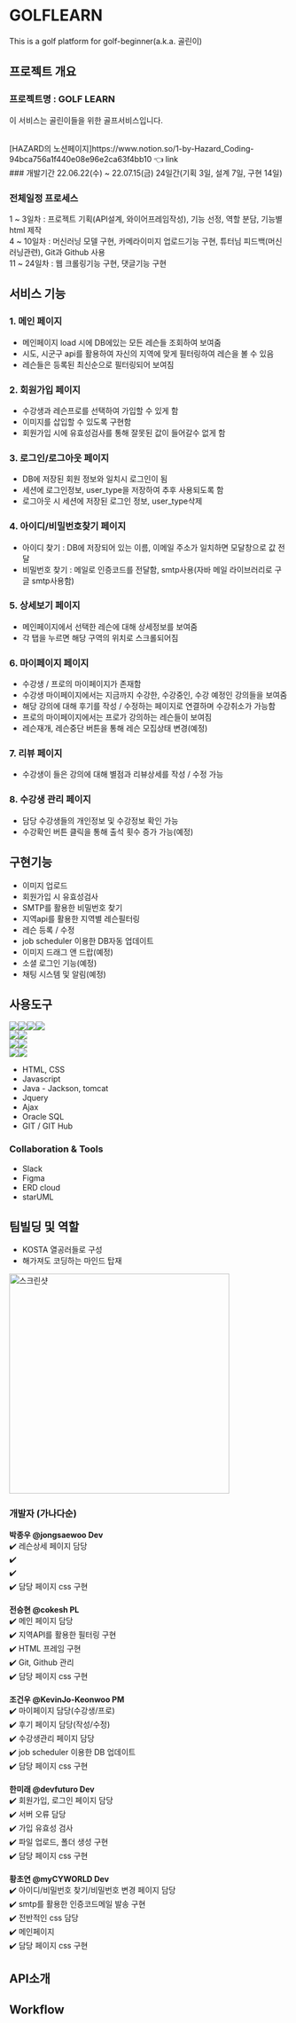 # GOLFLEARN
This is a golf platform for golf-beginner(a.k.a. 골린이)

## 프로젝트 개요
### 프로젝트명 : GOLF LEARN

이 서비스는 골린이들을 위한 골프서비스입니다.

<br>
[HAZARD의 노션페이지]https://www.notion.so/1-by-Hazard_Coding-94bca756a1f440e08e96e2ca63f4bb10 👈 link <br>
### 개발기간
22.06.22(수) ~ 22.07.15(금)
24일간(기획 3일, 설계 7일, 구현 14일)

### 전체일정 프로세스
1 ~ 3일차 : 프로젝트 기획(API설계, 와이어프레임작성), 기능 선정, 역할 분담, 기능별 html 제작<br>
4 ~ 10일차 : 머신러닝 모델 구현, 카메라이미지 업로드기능 구현, 튜터님 피드백(머신러닝관련), Git과 Github 사용<br>
11 ~ 24일차 : 웹 크롤링기능 구현, 댓글기능 구현<br>

## 서비스 기능

### 1. 메인 페이지
- 메인페이지 load 시에 DB에있는 모든 레슨들 조회하여 보여줌
- 시도, 시군구 api를 활용하여 자신의 지역에 맞게 필터링하여 레슨을 볼 수 있음
- 레슨들은 등록된 최신순으로 필터링되어 보여짐

### 2. 회원가입 페이지
- 수강생과 레슨프로를 선택하여 가입할 수 있게 함
- 이미지를 삽입할 수 있도록 구현함
- 회원가입 시에 유효성검사를 통해 잘못된 값이 들어갈수 없게 함

### 3. 로그인/로그아웃 페이지
- DB에 저장된 회원 정보와 일치시 로그인이 됨
- 세션에 로그인정보, user_type을 저장하여 추후 사용되도록 함
- 로그아웃 시 세션에 저장된 로그인 정보, user_type삭제

### 4. 아이디/비밀번호찾기 페이지
- 아이디 찾기 : DB에 저장되어 있는 이름, 이메일 주소가 일치하면 모달창으로 값 전달
- 비밀번호 찾기 : 메일로 인증코드를 전달함, smtp사용(자바 메일 라이브러리로 구글 smtp사용함)

### 5. 상세보기 페이지
- 메인페이지에서 선택한 레슨에 대해 상세정보를 보여줌
- 각 탭을 누르면 해당 구역의 위치로 스크롤되어짐

### 6. 마이페이지 페이지
- 수강생 / 프로의 마이페이지가 존재함
- 수강생 마이페이지에서는 지금까지 수강한, 수강중인, 수강 예정인 강의들을 보여줌
- 해당 강의에 대해 후기를 작성 / 수정하는 페이지로 연결하며 수강취소가 가능함
- 프로의 마이페이지에서는 프로가 강의하는 레슨들이 보여짐
- 레슨재개, 레슨중단 버튼을 통해 레슨 모집상태 변경(예정)  

### 7. 리뷰 페이지
- 수강생이 들은 강의에 대해 별점과 리뷰상세를 작성 / 수정 가능

### 8. 수강생 관리 페이지
- 담당 수강생들의 개인정보 및 수강정보 확인 가능
- 수강확인 버튼 클릭을 통해 출석 횟수 증가 가능(예정)

## 구현기능
- 이미지 업로드
- 회원가입 시 유효성검사
- SMTP를 활용한 비밀번호 찾기
- 지역api를 활용한 지역별 레슨필터링
- 레슨 등록 / 수정
- job scheduler 이용한 DB자동 업데이트
- 이미지 드래그 앤 드랍(예정)
- 소셜 로그인 기능(예정)
- 채팅 시스템 및 알림(예정)

## 사용도구
<img src="https://img.shields.io/badge/HTML5-E34F26?style=for-the-badge&logo=HTML5&logoColor=white"><img src="https://img.shields.io/badge/CSS3-1572B6?style=for-the-badge&logo=CSS3&logoColor=white"><img src="https://img.shields.io/badge/JavaScript-F7DF1E?style=for-the-badge&logo=JavaScript&logoColor=white"><img src="https://img.shields.io/badge/jQuery-0769AD?style=for-the-badge&logo=jQuery&logoColor=white"><br>
<img src="https://img.shields.io/badge/Apache Tomcat-F8DC75?style=for-the-badge&logo=Apache Tomcat&logoColor=white"><img src="https://img.shields.io/badge/Oracle-F80000?style=for-the-badge&logo=Oracle&logoColor=white"><br>
<img src="https://img.shields.io/badge/Git-F05032?style=for-the-badge&logo=Git&logoColor=white"><img src="https://img.shields.io/badge/GitHub-181717?style=for-the-badge&logo=GitHub&logoColor=white"><br>
<img src="https://img.shields.io/badge/Slack-4A154B?style=for-the-badge&logo=Slack&logoColor=white"><img src="https://img.shields.io/badge/Discord-5865F2?style=for-the-badge&logo=Discord&logoColor=white">

- HTML, CSS
- Javascript
- Java - Jackson, tomcat
- Jquery
- Ajax
- Oracle SQL
- GIT / GIT Hub

### Collaboration & Tools
- Slack
- Figma
- ERD cloud
- starUML

## 팀빌딩 및 역할
- KOSTA 열공러들로 구성
- 해가져도 코딩하는 마인드 탑재
<img width="397" alt="스크린샷" src="https://user-images.githubusercontent.com/104618655/179953057-a8df32d5-b2f9-4185-b53d-e13d738eaf2f.jpg">

### 개발자 (가나다순)<br>
**박종우 @jongsaewoo Dev**<br>
✔️ 레슨상세 페이지 담당<br>
✔️ <br>
✔️ <br>
✔️ 담당 페이지 css 구현<br>
<br>
**전승현 @cokesh PL**<br>
✔️ 메인 페이지 담당<br>
✔️ 지역API를 활용한 필터링 구현<br>
✔️ HTML 프레임 구현 <br>
✔️ Git, Github 관리<br>
✔️ 담당 페이지 css 구현<br>
<br>
**조건우 @KevinJo-Keonwoo PM**<br>
✔️ 마이페이지 담당(수강생/프로)<br>
✔️ 후기 페이지 담당(작성/수정)<br>
✔️ 수강생관리 페이지 담당<br>
✔️ job scheduler 이용한 DB  업데이트<br>
✔️ 담당 페이지 css 구현<br>
<br>
**한미래 @devfuturo Dev**<br>
✔️ 회원가입, 로그인 페이지 담당<br>
✔️ 서버 오류 담당<br>
✔️ 가입 유효성 검사<br>
✔️ 파일 업로드, 폴더 생성 구현 <br>
✔️ 담당 페이지 css 구현<br>
<br>
**황초연 @myCYWORLD Dev**<br>
✔️ 아이디/비밀번호 찾기/비밀번호 변경 페이지 담당<br>
✔️ smtp를 활용한 인증코드메일 발송 구현 <br>
✔️ 전반적인 css 담당 <br>
✔️ 메인페이지  <br>
✔️ 담당 페이지 css 구현 <br>

## API소개



## Workflow






